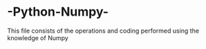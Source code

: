 # -Python-Numpy-
This file consists of the operations and coding performed using the knowledge of Numpy 

